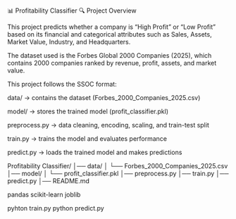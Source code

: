 📊 Profitability Classifier
🔍 Project Overview

This project predicts whether a company is “High Profit” or “Low Profit” based on its financial and categorical attributes such as Sales, Assets, Market Value, Industry, and Headquarters.

The dataset used is the Forbes Global 2000 Companies (2025), which contains 2000 companies ranked by revenue, profit, assets, and market value.

This project follows the SSOC format:

data/ → contains the dataset (Forbes_2000_Companies_2025.csv)

model/ → stores the trained model (profit_classifier.pkl)

preprocess.py → data cleaning, encoding, scaling, and train-test split

train.py → trains the model and evaluates performance

predict.py → loads the trained model and makes predictions


Profitability Classifier/
│── data/
│   └── Forbes_2000_Companies_2025.csv
│── model/
│   └── profit_classifier.pkl
│── preprocess.py
│── train.py
│── predict.py
│── README.md


pandas
scikit-learn
joblib


pyhton train.py
python predict.py
